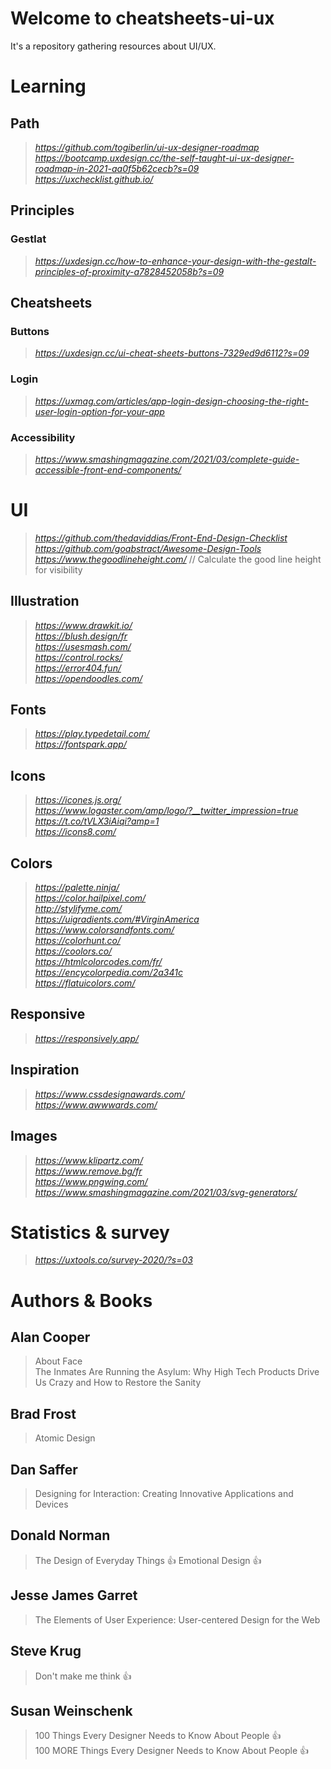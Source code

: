 # Welcome to cheatsheets-ui-ux

It's a repository gathering resources about UI/UX.

# Learning
## Path
> _https://github.com/togiberlin/ui-ux-designer-roadmap_  
> _https://bootcamp.uxdesign.cc/the-self-taught-ui-ux-designer-roadmap-in-2021-aa0f5b62cecb?s=09_  
> _https://uxchecklist.github.io/_  

## Principles
### Gestlat
> _https://uxdesign.cc/how-to-enhance-your-design-with-the-gestalt-principles-of-proximity-a7828452058b?s=09_

## Cheatsheets
### Buttons
> _https://uxdesign.cc/ui-cheat-sheets-buttons-7329ed9d6112?s=09_  
### Login
> _https://uxmag.com/articles/app-login-design-choosing-the-right-user-login-option-for-your-app_  
### Accessibility
> _https://www.smashingmagazine.com/2021/03/complete-guide-accessible-front-end-components/_  



# UI
> _https://github.com/thedaviddias/Front-End-Design-Checklist_  
> _https://github.com/goabstract/Awesome-Design-Tools_  
> _https://www.thegoodlineheight.com/_  // Calculate the good line height for visibility

## Illustration
> _https://www.drawkit.io/_  
> _https://blush.design/fr_  
> _https://usesmash.com/_  
> _https://control.rocks/_  
> _https://error404.fun/_  
> _https://opendoodles.com/_  

## Fonts
> _https://play.typedetail.com/_  
> _https://fontspark.app/_  

## Icons
> _https://icones.js.org/_  
> _https://www.logaster.com/amp/logo/?__twitter_impression=true_  
> _https://t.co/tVLX3iAiqi?amp=1_  
> _https://icons8.com/_  

## Colors
> _https://palette.ninja/_  
> _https://color.hailpixel.com/_  
> _http://stylifyme.com/_  
> _https://uigradients.com/#VirginAmerica_  
> _https://www.colorsandfonts.com/_  
> _https://colorhunt.co/_  
> _https://coolors.co/_  
> _https://htmlcolorcodes.com/fr/_  
> _https://encycolorpedia.com/2a341c_  
> _https://flatuicolors.com/_  

## Responsive
> _https://responsively.app/_  

## Inspiration
> _https://www.cssdesignawards.com/_  
> _https://www.awwwards.com/_  

## Images
> _https://www.klipartz.com/_  
> _https://www.remove.bg/fr_  
> _https://www.pngwing.com/_  
> _https://www.smashingmagazine.com/2021/03/svg-generators/_  



# Statistics & survey
> _https://uxtools.co/survey-2020/?s=03_



# Authors & Books
## Alan Cooper
> About Face  
> The Inmates Are Running the Asylum: Why High Tech Products Drive Us Crazy and How to Restore the Sanity  

## Brad Frost
> Atomic Design  

## Dan Saffer
> Designing for Interaction: Creating Innovative Applications and Devices  

## Donald Norman
> The Design of Everyday Things  👍
> Emotional Design  👍

## Jesse James Garret
> The Elements of User Experience: User-centered Design for the Web  

## Steve Krug
> Don't make me think  👍

## Susan Weinschenk
> 100 Things Every Designer Needs to Know About People  👍  
> 100 MORE Things Every Designer Needs to Know About People  👍


